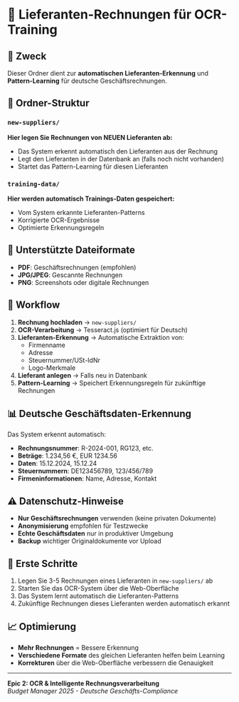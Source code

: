 # 📁 Lieferanten-Rechnungen für OCR-Training

## 🎯 **Zweck**
Dieser Ordner dient zur **automatischen Lieferanten-Erkennung** und **Pattern-Learning** für deutsche Geschäftsrechnungen.

## 📂 **Ordner-Struktur**

### `new-suppliers/`
**Hier legen Sie Rechnungen von NEUEN Lieferanten ab:**
- Das System erkennt automatisch den Lieferanten aus der Rechnung
- Legt den Lieferanten in der Datenbank an (falls noch nicht vorhanden)
- Startet das Pattern-Learning für diesen Lieferanten

### `training-data/`
**Hier werden automatisch Trainings-Daten gespeichert:**
- Vom System erkannte Lieferanten-Patterns
- Korrigierte OCR-Ergebnisse
- Optimierte Erkennungsregeln

## 📄 **Unterstützte Dateiformate**
- **PDF**: Geschäftsrechnungen (empfohlen)
- **JPG/JPEG**: Gescannte Rechnungen
- **PNG**: Screenshots oder digitale Rechnungen

## 🔄 **Workflow**

1. **Rechnung hochladen** → `new-suppliers/`
2. **OCR-Verarbeitung** → Tesseract.js (optimiert für Deutsch)
3. **Lieferanten-Erkennung** → Automatische Extraktion von:
   - Firmenname
   - Adresse
   - Steuernummer/USt-IdNr
   - Logo-Merkmale
4. **Lieferant anlegen** → Falls neu in Datenbank
5. **Pattern-Learning** → Speichert Erkennungsregeln für zukünftige Rechnungen

## 📊 **Deutsche Geschäftsdaten-Erkennung**

Das System erkennt automatisch:
- **Rechnungsnummer**: R-2024-001, RG123, etc.
- **Beträge**: 1.234,56 €, EUR 1234.56
- **Daten**: 15.12.2024, 15.12.24
- **Steuernummern**: DE123456789, 123/456/789
- **Firmeninformationen**: Name, Adresse, Kontakt

## ⚠️ **Datenschutz-Hinweise**

- **Nur Geschäftsrechnungen** verwenden (keine privaten Dokumente)
- **Anonymisierung** empfohlen für Testzwecke
- **Echte Geschäftsdaten** nur in produktiver Umgebung
- **Backup** wichtiger Originaldokumente vor Upload

## 🚀 **Erste Schritte**

1. Legen Sie 3-5 Rechnungen eines Lieferanten in `new-suppliers/` ab
2. Starten Sie das OCR-System über die Web-Oberfläche
3. Das System lernt automatisch die Lieferanten-Patterns
4. Zukünftige Rechnungen dieses Lieferanten werden automatisch erkannt

## 📈 **Optimierung**

- **Mehr Rechnungen** = Bessere Erkennung
- **Verschiedene Formate** des gleichen Lieferanten helfen beim Learning
- **Korrekturen** über die Web-Oberfläche verbessern die Genauigkeit

---

**Epic 2: OCR & Intelligente Rechnungsverarbeitung**  
*Budget Manager 2025 - Deutsche Geschäfts-Compliance*

